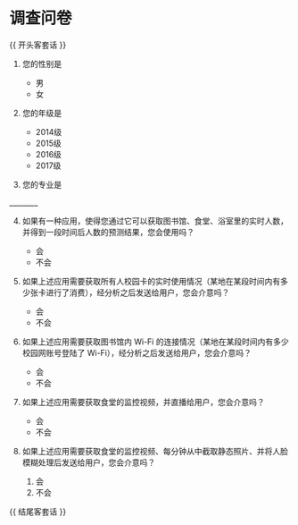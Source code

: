 # 调查问卷

{{ 开头客套话 }}

1. 您的性别是

	+ 男
	+ 女

2. 您的年级是

	+ 2014级
	+ 2015级
	+ 2016级
	+ 2017级

3. 您的专业是

  \_\_\_\_\_\_\_\_

4. 如果有一种应用，使得您通过它可以获取图书馆、食堂、浴室里的实时人数，并得到一段时间后人数的预测结果，您会使用吗？

	* 会
	* 不会

5. 如果上述应用需要获取所有人校园卡的实时使用情况（某地在某段时间内有多少张卡进行了消费），经分析之后发送给用户，您会介意吗？

	* 会
	* 不会

6. 如果上述应用需要获取图书馆内 Wi-Fi 的连接情况（某地在某段时间内有多少校园网账号登陆了 Wi-Fi），经分析之后发送给用户，您会介意吗？

	* 会
	* 不会

7. 如果上述应用需要获取食堂的监控视频，并直播给用户，您会介意吗？

	* 会
	* 不会

8. 如果上述应用需要获取食堂的监控视频、每分钟从中截取静态照片、并将人脸模糊处理后发送给用户，您会介意吗？

	1. 会
	2. 不会


{{ 结尾客套话 }}
